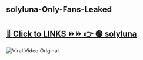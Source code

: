 
 ## solyluna-Only-Fans-Leaked

# <h2><a href="https://clipsfans.com/solyluna&ref=git">🔗 Click to LINKS ⏩⏩ 👉 🟢 solyluna </a></h2>

<a href="https://clipsfans.com/solyluna&ref=git" rel="nofollow" data-target="animated-image.originalLink"><img src="https://i.ibb.co.com/xMMVF88/686577567.gif" alt="Viral Video Original" style="max-width: 100%; display: inline-block;" data-target="animated-image.originalImage"></a>
